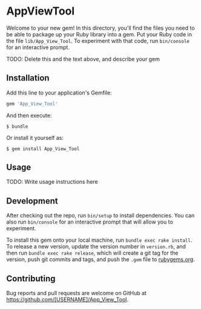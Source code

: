 # AppViewTool

Welcome to your new gem! In this directory, you'll find the files you need to be able to package up your Ruby library into a gem. Put your Ruby code in the file `lib/App_View_Tool`. To experiment with that code, run `bin/console` for an interactive prompt.

TODO: Delete this and the text above, and describe your gem

## Installation

Add this line to your application's Gemfile:

```ruby
gem 'App_View_Tool'
```

And then execute:

    $ bundle

Or install it yourself as:

    $ gem install App_View_Tool

## Usage

TODO: Write usage instructions here

## Development

After checking out the repo, run `bin/setup` to install dependencies. You can also run `bin/console` for an interactive prompt that will allow you to experiment.

To install this gem onto your local machine, run `bundle exec rake install`. To release a new version, update the version number in `version.rb`, and then run `bundle exec rake release`, which will create a git tag for the version, push git commits and tags, and push the `.gem` file to [rubygems.org](https://rubygems.org).

## Contributing

Bug reports and pull requests are welcome on GitHub at https://github.com/[USERNAME]/App_View_Tool.
